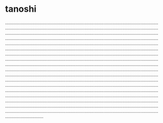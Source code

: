 # tanoshi

.......................................................................................................................................................................................................................................................................................................................................................................................................................................................................................................................................................................................................................................................................................................................................................................................................................................................................................................................................................................................................................................................................................................................................................................................................................................................................................................................................................................................................................................................................................................................................................................................................................................................................................................................................................................................................................................................................................................................................................................................................................................................................................................................................................................................................................................................................................................................................................